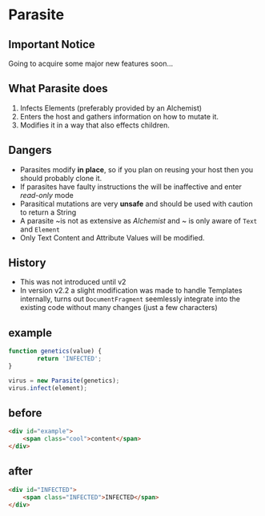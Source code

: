 # Parasite

## Important Notice

Going to acquire some major new features soon...

## What Parasite does

1. Infects Elements (preferably provided by an Alchemist)
2. Enters the host and gathers information on how to mutate it.
3. Modifies it in a way that also effects children.

## Dangers

- Parasites modify **in place**, so if you plan on reusing your host then you should probably clone it.
- If parasites have faulty instructions the will be inaffective and enter *read-only* mode
- Parasitical mutations are very **unsafe** and should be used with caution to return a String
- A parasite ~is not as extensive as *Alchemist* and ~ is only aware of `Text` and `Element`
- Only Text Content and Attribute Values will be modified.

## History

- This was not introduced until v2
- In version v2.2 a slight modification was made to handle Templates internally, turns out `DocumentFragment` seemlessly integrate into the existing code without many changes (just a few characters)

## example
~~~ javascript
function genetics(value) {
		return 'INFECTED';
}

virus = new Parasite(genetics);
virus.infect(element);
~~~

## before
~~~ html
<div id="example">
	<span class="cool">content</span>
</div>
~~~

##  after
~~~ html
<div id="INFECTED">
	<span class="INFECTED">INFECTED</span>
</div>
~~~
